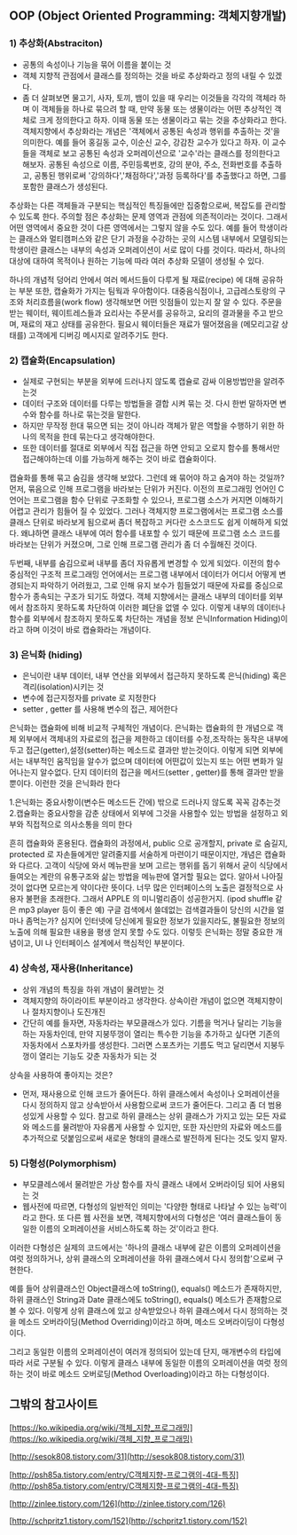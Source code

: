 ## OOP (Object Oriented Programming: 객체지향개발)

### 1) 추상화(Abstraciton)
- 공통의 속성이나 기능을 묶어 이름을 붙이는 것
- 객체 지향적 관점에서 클래스를 정의하는 것을 바로 추상화라고 정의 내릴 수 있겠다.
- 좀 더 살펴보면 물고기, 사자, 토끼, 뱀이 있을 때 우리는 이것들을 각각의 객체라 하며 이 객체들을 하나로 묶으려 할 때,
 만약 동물 또는 생물이라는 어떤 추상적인 객체로 크게 정의한다고 하자. 이때 동물 또는 생물이라고 묶는 것을 추상화라고 한다.
객체지향에서 추상화라는 개념은 '객체에서 공통된 속성과 행위를 추출하는 것'을 의미한다.
예를 들어 홍길동 교수, 이순신 교수, 강감찬 교수가 있다고 하자.
이 교수들을 객체로 보고 공통된 속성과 오퍼레이션으로 '교수'라는 클래스를 정의한다고 해보자.
공통된 속성으로 이름, 주민등록번호, 강의 분야, 주소, 전화번호를 추출하고, 공통된 행위로써 '강의하다','채점하다','과정 등록하다'를 추출했다고 하면, 그를 포함한 클래스가 생성된다.

추상화는 다른 객체들과 구분되는 핵심적인 특징들에만 집중함으로써, 복잡도를 관리할 수 있도록 한다. 주의할 점은 추상화는 문제 영역과 관점에 의존적이라는 것이다. 그래서 어떤 영역에서 중요한 것이 다른 영역에서는 그렇지 않을 수도 있다. 예를 들어 학생이라는 클래스와 멀티캠퍼스와 같은 단기 과정을 수강하는 곳의 시스템 내부에서 모델링되는 학생이란 클래스는 내부의 속성과 오퍼레이션이 서로 많이 다를 것이다.
따라서, 하나의 대상에 대하여 목적이나 원하는 기능에 따라 여러 추상화 모델이 생성될 수 있다. 

하나의 개념적 덩어리 안에서 여러 메서드들이 다루게 될 재료(recipe) 에 대해 공유하는 부분 또한,
캡슐화가 가지는 팀웍과 우아함이다.
대중음식점이나, 고급레스토랑의 구조와 처리흐름을(work flow) 생각해보면 어떤 잇점들이 있는지 잘 알 수 있다.
주문을 받는 웨이터, 웨이트레스들과 요리사는 주문서를 공유하고, 요리의 결과물을 주고 받으며,
재료의 재고 상태를 공유한다.
필요시 웨이터들은 재료가 떨어졌음을 (메모리고갈 상태를) 고객에게 디버깅 메시지로 알려주기도 한다.

### 2) 캡슐화(Encapsulation)
- 실제로 구현되는 부분을 외부에 드러나지 않도록  캡슐로 감싸 이용방법만을 알려주는것
- 데이터 구조와 데이터를 다루는 방법들을 결합 시켜 묶는 것. 다시 한번 말하자면 변수와 함수를 하나로 묶는것을 말한다.
- 하지만 무작정 한대 묶으면 되는 것이 아니라 객체가 맡은 역할을 수행하기 위한 하나의 목적을 한데 묶는다고 생각해야한다. 
- 또한 데이터를 절대로 외부에서 직접 접근을 하면 안되고 오로지 함수를 통해서만 접근해야하는데 이를 가능하게 해주는 것이 바로 캡슐화이다.

캡슐화를 통해 묶고 숨김을 생각해 보았다. 그런데 왜 묶어야 하고 숨겨야 하는 것일까?
먼저, 묶음으로 인해 프로그램을 바라보는 단위가 커진다. 이전의 프로그래밍 언어인 C언어는 프로그램을 함수 단위로 구조화할 수 있으나, 프로그램 소스가 커지면 이해하기 어렵고 관리가 힘들어 질 수 있었다.
그러나 객체지향 프로그램에서는 프로그램 소스를 클래스 단위로 바라보게 됨으로써 좀더 복잡하고 커다란 소스코드도 쉽게 이해하게 되었다. 
 왜냐하면 클래스 내부에 여러 함수를 내포할 수 있기 때문에 프로그램 소스 코드를 바라보는 단위가 커졌으며, 그로 인해 프로그램 관리가 좀 더 수월해진 것이다.

두번째, 내부를 숨김으로써 내부를 좀더 자유롭게 변경할 수 있게 되었다.
이전의 함수 중심적인 구조적 프로그래밍 언어에서는 프로그램 내부에서 데이터가 어디서 어떻게 변경되는지 파악하기 어려웠고, 그로 인해 유지 보수가 힘들었기 때문에 자료를 중심으로 함수가 종속되는 구조가 되기도 하였다. 객체 지향에서는 클래스 내부의 데이터를 외부에서 참조하지 못하도록 차단하여 이러한 폐단을 없앨 수 있다. 이렇게 내부의 데이터나 함수를 외부에서 참조하지 못하도록 차단하는 개념을 정보 은닉Information Hiding)이라고 하며 이것이 바로 캡슐화라는 개념이다.

### 3) 은닉화 (hiding)
- 은닉이란 내부 데이터, 내부 연산을 외부에서 접근하지 못하도록 은닉(hiding) 혹은 격리(isolation)시키는 것
- 변수에 접근지정자를 private 로 지정한다
- setter , getter 를 사용해 변수의 접근, 제어한다

은닉화는 캡슐화에 비해 비교적 구체적인 개념이다.
은닉화는 캡슐화의 한 개념으로 객체 외부에서 객체내의 자료로의 접근을 제한하고 데이터를 수정,조작하는 동작은 내부에 두고 접근(getter),설정(setter)하는 메소드로 결과만 받는것이다.
이렇게 되면 외부에서는 내부적인 움직임을 알수가 없으며 데이터에 어떤값이 있는지 또는 어떤 변화가 일어나는지 알수없다.  단지 데이터의 접근을 메서드(setter , getter)를 통해 결과만 받을뿐이다. 
이런한 것을 은닉화라 한다
 
1.은닉화는 중요사항이(변수든 메소드든 간에) 밖으로 드러나지 않도록 꼭꼭 감추는것
2.캡슐화는 중요사항을 감춘 상태에서 외부에 그것을 사용할수 있는 방법을 설정하고 외부와 직접적으로 의사소통을 의미 한다

흔히 캡슐화와 혼용된다.
캡슐화의 과정에서, public 으로 공개할지, private 로 숨길지,
protected 로 자손들에게만 알려줄지를 서술하게 마련이기 때문이지만,
개념은 캡슐화와 다르다.
고객이 식당에 와서 메뉴판을 보며 고르는 행위를 돕기 위해서
굳이 식당에서 들여오는 계란의 유통구조와 삶는 방법을 메뉴판에 열거할 필요는 없다.
알아서 나아질 것이 없다면 모르는게 약이다란 뜻이다.
너무 많은 인터페이스의 노출은 결정적으로 사용자 불편을 초래한다.
그래서 APPLE 의 미니멀리즘이 성공한거지. (ipod shuffle 같은 mp3 player 등이 좋은 예)
구글 검색에서 쓸데없는 검색결과들이 당신의 시간을 얼마나 좀먹는가?
심지어 인터넷에 당신에게 필요한 정보가 있을지라도, 불필요한 정보의 노출에 의해 필요한 내용을 평생 얻지 못할 수도 있다.
이렇듯 은닉화는 정말 중요한 개념이고, UI 나 인터페이스 설계에서 핵심적인 부분이다.

### 4) 상속성, 재사용(Inheritance)
- 상위 개념의 특징을 하위 개념이 물려받는 것
- 객체지향의 하이라이트 부분이라고 생각한다. 상속이란 개념이 없으면 객체지향이나 절차지향이나 도진개진
- 간단히 예를 들자면, 자동차라는 부모클래스가 있다.
  기름을 먹거나 달리는 기능을 하는 자동차인데,
  만약 지붕뚜껑이 열리는 특수한 기능을 추가하고 싶다면 기존의 자동차에서 스포차카를 생성한다.
  그러면 스포츠카는 기름도 먹고 달리면서 지붕두껑이 열리는 기능도 갖춘 자동차가 되는 것

상속을 사용하여 좋아지는 것은?

- 먼저, 재사용으로 인해 코드가 줄어든다. 하위 클래스에서 속성이나 오퍼레이션을 다시 정의하지 않고 상속받아서 사용함으로써 코드가 줄어든다. 그리고 좀 더 범용성있게 사용할 수 있다.
 참고로 하위 클래스는 상위 클래스가 가지고 있는 모든 자료와 메소드를 물려받아 자유롭게 사용할 수 있지만, 또한 자신만의 자료와 메소드를 추가적으로 덧붙임으로써 새로운 형태의 클래스로 발전하게 된다는 것도 잊지 말자.

### 5) 다형성(Polymorphism)
- 부모클레스에서 물려받은 가상 함수를 자식 클래스 내에서 오버라이딩 되어 사용되는 것
- 웹사전에 따르면, 다형성의 일반적인 의미는 '다양한 형태로 나타날 수 있는 능력'이라고 한다. 또 다른 웹 사전을 보면, 객체지향에서의 다형성은 '여러 클래스들이 동일한 이름의 오퍼레이션을 서비스하도록 하는 것'이라고 한다.

이러한 다형성은 실제의 코드에서는 '하나의 클래스 내부에 같은 이름의 오퍼레이션을 여럿 정의하거나, 상위 클래스의 오퍼레이션을 하위 클래스에서 다시 정의함'으로써 구현한다.

예를 들어 상위클래스인 Object클래스에 toString(), equals() 메소드가 존재하지만, 하위 클래스인 String과 Date 클래스에도 toString(), equals() 메소드가 존재함으로 볼 수 있다.
이렇게 상위 클래스에 있고 상속받았으나 하위 클래스에서 다시 정의하는 것을 메소드 오버라이딩(Method Overriding)이라고 하며, 메소드 오버라이딩이 다형성이다.﻿ ﻿

그리고 동일한 이름의 오퍼레이션이 여러개 정의되어 있는데 단지, 매개변수의 타입에 따라 서로 구분될 수 있다.
이렇게 클래스 내부에 동일한 이름의 오퍼레이션을 여럿 정의하는 것이 바로 메소드 오버로딩(Method Overloading)이라고 하는 다형성이다.  


## 그밖의 참고사이트
[https://ko.wikipedia.org/wiki/객체_지향_프로그래밍](https://ko.wikipedia.org/wiki/객체_지향_프로그래밍)

[http://sesok808.tistory.com/31](http://sesok808.tistory.com/31)

[http://psh85a.tistory.com/entry/C객체지향-프로그램의-4대-특징](http://psh85a.tistory.com/entry/C객체지향-프로그램의-4대-특징)

[http://zinlee.tistory.com/126](http://zinlee.tistory.com/126)

[http://schpritz1.tistory.com/152](http://schpritz1.tistory.com/152)